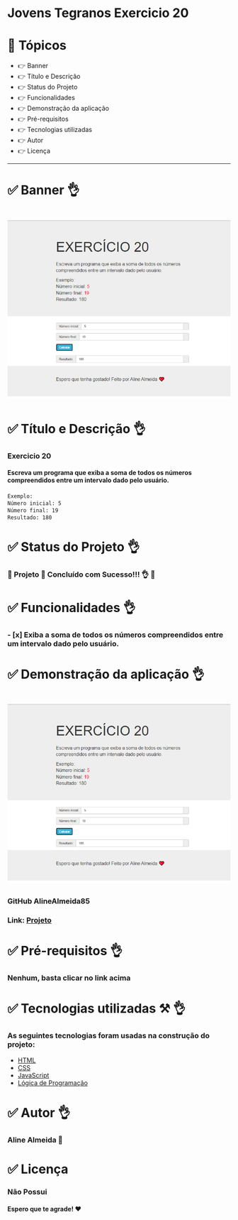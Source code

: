 # Jovens Tegranos Exercicio 20

# 🏁 **Tópicos**

 * 👉 Banner
 * 👉 Título e Descrição
 * 👉 Status do Projeto
 * 👉 Funcionalidades
 * 👉 Demonstração da aplicação
 * 👉 Pré-requisitos
 * 👉 Tecnologias utilizadas
 * 👉 Autor
 * 👉 Licença
 
 ____________________________________________________________
# ✅ Banner 👌

<h1 align="center">
  <img alt="banner" title="#banner" src="banner.png"/>
</h1>

# ✅ Título e Descrição 👌

### Exercicio 20

#### Escreva um programa que exiba a soma de todos os números compreendidos entre um intervalo dado pelo usuário.

    Exemplo:
    Número inicial: 5
    Número final: 19
    Resultado: 180
       

# ✅ Status do Projeto 👌

### 🚧 Projeto 🚀 **Concluído com Sucesso!!!** 👌 🚧

# ✅ Funcionalidades 👌

### - [x] Exiba a soma de todos os números compreendidos entre um intervalo dado pelo usuário.


# ✅ Demonstração da aplicação 👌

<h1 align="center">
  <img alt="banner" title="#banner" src="banner.png"/>
</h1>

### GitHub AlineAlmeida85

### Link: [Projeto]()

# ✅ Pré-requisitos 👌

### Nenhum, basta clicar no link acima

# ✅ Tecnologias utilizadas ⚒️ 👌

### As seguintes tecnologias foram usadas na construção do projeto:

- [HTML](https://pt.wikipedia.org/wiki/HTML)
- [CSS](https://pt.wikipedia.org/wiki/Cascading_Style_Sheets)
- [JavaScript](https://www.javascript.com/)
- [Lógica de Programação]()

# ✅ Autor 👌

### Aline Almeida 💝

# ✅ Licença

### Não Possui

#### Espero que te agrade! ❤️





